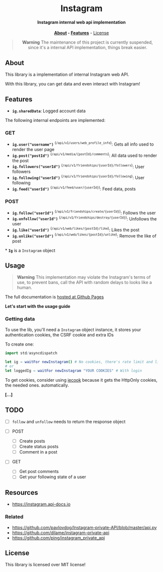 <div align=center>

# Instagram

#### Instagram internal web api implementation

**[About](#about) - [Features](#features)** - [License](#license)

> **Warning**
> The maintenance of this project is currently suspended, since it's a internal API implementation, things break easier.

</div>

## About

This library is a implementation of internal Instagram web API.

With this library, you can get data and even interact with Instagram!

## Features

- **`ig.sharedData`**: Logged account data

The following internal endpoints are implemented:

### GET

- **`ig.user("username")`** <sup>(`/api/v1/users/web_profile_info`)</sup>: Gets all info used to render the user page
- **`ig.post("postId")`** <sup>(`/api/v1/media/{postId}/comments`)</sup>: All data used to render the post
- **`ig.followers("userId")`** <sup>(`/api/v1/friendships/{userId}/followers`)</sup>: User followers
- **`ig.following("userId")`** <sup>(`/api/v1/friendships/{userId}/following`)</sup>: User following
- **`ig.feed("userId")`** <sup>(`/api/v1/feed/user/{userId}`)</sup>: Feed data, posts

### POST

- **`ig.follow("userId")`** <sup>(`/api/v1/friendships/create/{userId}`)</sup>: Follows the user
- **`ig.unfollow("userId")`** <sup>(`/api/v1/friendships/destroy/{userId}`)</sup>: Unfollows the user
- **`ig.like("userId")`** <sup>(`/api/v1/web/likes/{postId}/like`)</sup>: Likes the post
- **`ig.unlike("userId")`** <sup>(`/api/v1/web/likes/{postId}/unlike`)</sup>: Remove the like of post

\* **`Ig`** is a `Instagram` object

## Usage

> **Warning**
> This implementation may violate the Instagram's terms of use, to prevent bans,
> call the API with random delays to looks like a human.

The full documentation is [hosted at Github Pages](https://thisago.github.io/instagram)

**Let's start with the usage guide**

### Getting data

To use the lib, you'll need a `Instagram` object instance, it stores your
authentication cookies, the CSRF cookie and extra IDs

To create one:

```nim
import std/asyncdispatch

let ig = waitFor newInstagram() # No cookies, there's rate limit and limited just to GET functions
# or
let loggedIg = waitFor newInstagram "YOUR COOKIES" # With login
```

To get cookies, consider using [iecook](https://github.com/thisago/iecook) because it gets the HttpOnly cookies, the needed ones. automatically.

**[...]**

## TODO

- [ ] `follow` and `unfollow` needs to return the response object

- [ ] POST
  - [ ] Create posts
  - [ ] Create status posts
  - [ ] Comment in a post
- [ ] GET
  - [ ] Get post comments
  - [ ] Get your following state of a user

## Resources

- https://instagram.api-docs.io

### Related

- https://github.com/pavlovdog/Instagram-private-API/blob/master/api.py
- https://github.com/dilame/instagram-private-api
- https://github.com/ping/instagram_private_api

## License

This library is licensed over MIT license!
